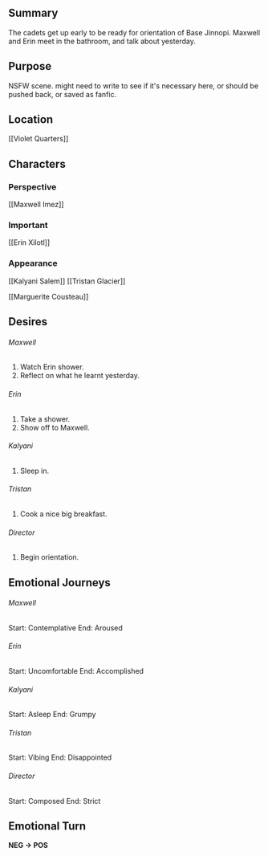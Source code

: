 ## Summary
The cadets get up early to be ready for orientation of Base Jinnopi. Maxwell and Erin meet in the bathroom, and talk about yesterday.
## Purpose
NSFW scene. might need to write to see if it's necessary here, or should be pushed back, or saved as fanfic.
## Location
[[Violet Quarters]]
## Characters 
### Perspective
[[Maxwell Imez]]
### Important
[[Erin Xilotl]]
### Appearance
[[Kalyani Salem]]
[[Tristan Glacier]]

[[Marguerite Cousteau]]
## Desires
###### Maxwell
1. Watch Erin shower.
2. Reflect on what he learnt yesterday.
###### Erin
1. Take a shower.
2. Show off to Maxwell.
###### Kalyani
1. Sleep in.
###### Tristan
1. Cook a nice big breakfast.
###### Director
1. Begin orientation.
## Emotional Journeys
###### Maxwell
Start: Contemplative
End: Aroused
###### Erin
Start: Uncomfortable
End: Accomplished
###### Kalyani
Start: Asleep
End: Grumpy
###### Tristan
Start: Vibing
End: Disappointed
###### Director
Start: Composed
End: Strict
## Emotional Turn
**NEG -> POS**